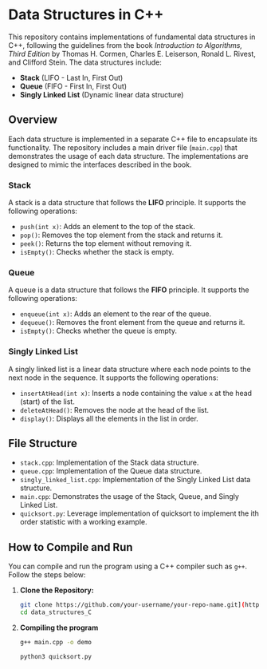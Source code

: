 # Data Structures in C++

This repository contains implementations of fundamental data structures in C++, following the guidelines from the book *Introduction to Algorithms, Third Edition* by Thomas H. Cormen, Charles E. Leiserson, Ronald L. Rivest, and Clifford Stein. The data structures include:

- **Stack** (LIFO - Last In, First Out)
- **Queue** (FIFO - First In, First Out)
- **Singly Linked List** (Dynamic linear data structure)

## Overview

Each data structure is implemented in a separate C++ file to encapsulate its functionality. The repository includes a main driver file (`main.cpp`) that demonstrates the usage of each data structure. The implementations are designed to mimic the interfaces described in the book.

### Stack
A stack is a data structure that follows the **LIFO** principle. It supports the following operations:
- `push(int x)`: Adds an element to the top of the stack.
- `pop()`: Removes the top element from the stack and returns it.
- `peek()`: Returns the top element without removing it.
- `isEmpty()`: Checks whether the stack is empty.

### Queue
A queue is a data structure that follows the **FIFO** principle. It supports the following operations:
- `enqueue(int x)`: Adds an element to the rear of the queue.
- `dequeue()`: Removes the front element from the queue and returns it.
- `isEmpty()`: Checks whether the queue is empty.

### Singly Linked List
A singly linked list is a linear data structure where each node points to the next node in the sequence. It supports the following operations:
- `insertAtHead(int x)`: Inserts a node containing the value `x` at the head (start) of the list.
- `deleteAtHead()`: Removes the node at the head of the list.
- `display()`: Displays all the elements in the list in order.

## File Structure

- `stack.cpp`: Implementation of the Stack data structure.
- `queue.cpp`: Implementation of the Queue data structure.
- `singly_linked_list.cpp`: Implementation of the Singly Linked List data structure.
- `main.cpp`: Demonstrates the usage of the Stack, Queue, and Singly Linked List.
- `quicksort.py`: Leverage implementation of quicksort to implement the ith order statistic with a working example.

## How to Compile and Run

You can compile and run the program using a C++ compiler such as `g++`. Follow the steps below:

1. **Clone the Repository:**

   ```bash
   git clone https://github.com/your-username/your-repo-name.git](https://github.com/dondangp/data_structures_C.git
   cd data_structures_C
   ```
2. **Compiling the program**
   ``` bash
   g++ main.cpp -o demo
   ```
   ``` bash
   python3 quicksort.py
   ```
   
   
   
